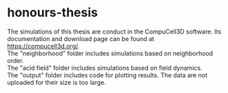 # honours-thesis
The simulations of this thesis are conduct in the CompuCell3D software. Its documentation and download page can be found at https://compucell3d.org/.  
The "neighborhood" folder includes simulations based on neighborhood order.  
The "acid field" folder includes simulations based on field dynamics.  
The "output" folder includes code for plotting results. The data are not uploaded for their size is too large.
